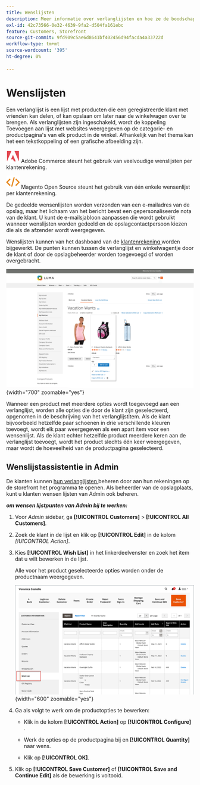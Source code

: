 ```yaml
---
title: Wenslijsten
description: Meer informatie over verlanglijsten en hoe ze de boodschapervaring kunnen vergroten en meer verkopen kunnen promoten.
exl-id: 42c73566-0e32-4639-9fa2-d504fa161ebc
feature: Customers, Storefront
source-git-commit: 9fd909c5ae6d8641bf402456d94facda4a33722d
workflow-type: tm+mt
source-wordcount: '395'
ht-degree: 0%

---
```


# Wenslijsten

Een verlanglijst is een lijst met producten die een geregistreerde klant met vrienden kan delen, of kan opslaan om later naar de winkelwagen over te brengen. Als verlanglijsten zijn ingeschakeld, wordt de koppeling Toevoegen aan lijst met websites weergegeven op de categorie- en productpagina&#39;s van elk product in de winkel. Afhankelijk van het thema kan het een tekstkoppeling of een grafische afbeelding zijn.

![ Adobe Commerce ](../assets/adobe-logo.svg) Adobe Commerce steunt het gebruik van veelvoudige wenslijsten per klantenrekening.

![ Magento Open Source ](../assets/open-source.svg) Magento Open Source steunt het gebruik van één enkele wensenlijst per klantenrekening.

De gedeelde wensenlijsten worden verzonden van een e-mailadres van de opslag, maar het lichaam van het bericht bevat een gepersonaliseerde nota van de klant. U kunt de e-mailsjabloon aanpassen die wordt gebruikt wanneer wenslijsten worden gedeeld en de opslagcontactpersoon kiezen die als de afzender wordt weergegeven.

Wenslijsten kunnen van het dashboard van de [ klantenrekening ](../customers/account-dashboard.md) worden bijgewerkt. De punten kunnen tussen de verlanglijst en winkelwagentje door de klant of door de opslagbeheerder worden toegevoegd of worden overgebracht.

![ de storefront van het Voorbeeld - Mijn Lijst van wensen ](./assets/storefront-my-wishlist.png){width="700" zoomable="yes"}

Wanneer een product met meerdere opties wordt toegevoegd aan een verlanglijst, worden alle opties die door de klant zijn geselecteerd, opgenomen in de beschrijving van het verlanglijstitem. Als de klant bijvoorbeeld hetzelfde paar schoenen in drie verschillende kleuren toevoegt, wordt elk paar weergegeven als een apart item voor een wensenlijst. Als de klant echter hetzelfde product meerdere keren aan de verlanglijst toevoegt, wordt het product slechts één keer weergegeven, maar wordt de hoeveelheid van de productpagina geselecteerd.

## Wenslijstassistentie in Admin

De klanten kunnen [ hun verlanglijsten ](wishlist-storefront.md) beheren door aan hun rekeningen op de storefront het programma te openen. Als beheerder van de opslagplaats, kunt u klanten wensen lijsten van Admin ook beheren.

**_om wensen lijstpunten van Admin bij te werken:_**

1. Voor _Admin_ sidebar, ga **[!UICONTROL Customers]** > **[!UICONTROL All Customers]**.

1. Zoek de klant in de lijst en klik op **[!UICONTROL Edit]** in de kolom _[!UICONTROL Action]_.

1. Kies **[!UICONTROL Wish List]** in het linkerdeelvenster en zoek het item dat u wilt bewerken in de lijst.

   Alle voor het product geselecteerde opties worden onder de productnaam weergegeven.

   ![ Admin van Commerce - klant wenst lijst ](./assets/customer-wishlist-edit-admin.png){width="600" zoomable="yes"}

1. Ga als volgt te werk om de productopties te bewerken:

   - Klik in de kolom **[!UICONTROL Action]** op **[!UICONTROL Configure]** .

   - Werk de opties op de productpagina bij en **[!UICONTROL Quantity]** naar wens.

   - Klik op **[!UICONTROL OK]**.

1. Klik op **[!UICONTROL Save Customer]** of **[!UICONTROL Save and Continue Edit]** als de bewerking is voltooid.
